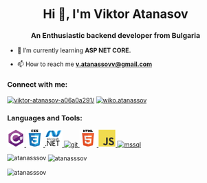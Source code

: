 <h1 align="center">Hi 👋, I'm Viktor Atanasov</h1>
<h3 align="center">An Enthusiastic backend developer from Bulgaria</h3>

- 🌱 I’m currently learning **ASP NET CORE.**

- 📫 How to reach me **v.atanassovv@gmail.com**

<h3 align="left">Connect with me:</h3>
<p align="left">
<a href="https://linkedin.com/in/viktor-atanasov-a06a0a291/" target="blank"><img align="center" src="https://raw.githubusercontent.com/rahuldkjain/github-profile-readme-generator/master/src/images/icons/Social/linked-in-alt.svg" alt="viktor-atanasov-a06a0a291/" height="30" width="40" /></a>
<a href="https://fb.com/wiko.atanassov" target="blank"><img align="center" src="https://raw.githubusercontent.com/rahuldkjain/github-profile-readme-generator/master/src/images/icons/Social/facebook.svg" alt="wiko.atanassov" height="30" width="40" /></a>
</p>

<h3 align="left">Languages and Tools:</h3>
<p align="left"> <a href="https://www.w3schools.com/cs/" target="_blank" rel="noreferrer"> <img src="https://raw.githubusercontent.com/devicons/devicon/master/icons/csharp/csharp-original.svg" alt="csharp" width="40" height="40"/> </a> <a href="https://www.w3schools.com/css/" target="_blank" rel="noreferrer"> <img src="https://raw.githubusercontent.com/devicons/devicon/master/icons/css3/css3-original-wordmark.svg" alt="css3" width="40" height="40"/> </a> <a href="https://dotnet.microsoft.com/" target="_blank" rel="noreferrer"> <img src="https://raw.githubusercontent.com/devicons/devicon/master/icons/dot-net/dot-net-original-wordmark.svg" alt="dotnet" width="40" height="40"/> </a> <a href="https://git-scm.com/" target="_blank" rel="noreferrer"> <img src="https://www.vectorlogo.zone/logos/git-scm/git-scm-icon.svg" alt="git" width="40" height="40"/> </a> <a href="https://www.w3.org/html/" target="_blank" rel="noreferrer"> <img src="https://raw.githubusercontent.com/devicons/devicon/master/icons/html5/html5-original-wordmark.svg" alt="html5" width="40" height="40"/> </a> <a href="https://developer.mozilla.org/en-US/docs/Web/JavaScript" target="_blank" rel="noreferrer"> <img src="https://raw.githubusercontent.com/devicons/devicon/master/icons/javascript/javascript-original.svg" alt="javascript" width="40" height="40"/> </a> <a href="https://www.microsoft.com/en-us/sql-server" target="_blank" rel="noreferrer"> <img src="https://www.svgrepo.com/show/303229/microsoft-sql-server-logo.svg" alt="mssql" width="40" height="40"/> </a> </p>

<p><img align="left" src="https://github-readme-stats.vercel.app/api/top-langs?username=atanasssov&show_icons=true&locale=en&layout=compact" alt="atanasssov" /></p>

<p>&nbsp;<img align="center" src="https://github-readme-stats.vercel.app/api?username=atanasssov&show_icons=true&locale=en" alt="atanasssov" /></p>

<p><img align="center" src="https://github-readme-streak-stats.herokuapp.com/?user=atanasssov&" alt="atanasssov" /></p>

